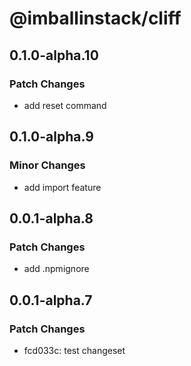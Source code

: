 # @imballinstack/cliff

## 0.1.0-alpha.10

### Patch Changes

- add reset command

## 0.1.0-alpha.9

### Minor Changes

- add import feature

## 0.0.1-alpha.8

### Patch Changes

- add .npmignore

## 0.0.1-alpha.7

### Patch Changes

- fcd033c: test changeset
